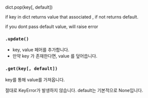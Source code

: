 dict.pop(key[, default])

if key in dict returns value that associated , if not returns default.

if you dont pass default value, will raise error

### `.update()`

- key, value 페어를 추가합니다.
- 만약 key 가 존재한다면, value 를 덮어씁니다.

### `.get(key[, default])`

key를 통해 value를 가져옵니다. 

절대로 KeyError가 발생하지 않습니다. default는 기본적으로 None입니다.

